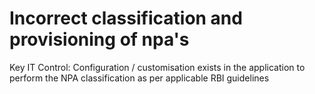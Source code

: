 # Incorrect classification and provisioning of npa's

Key IT Control: Configuration / customisation exists in the application to perform the NPA classification as per applicable RBI guidelines